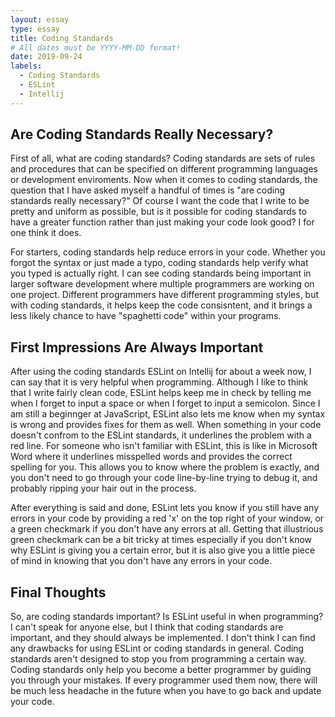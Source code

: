 ```yaml
---
layout: essay
type: essay
title: Coding Standards
# All dates must be YYYY-MM-DD format!
date: 2019-09-24
labels:
  - Coding Standards
  - ESLint
  - Intellij
---
```


## Are Coding Standards Really Necessary?

First of all, what are coding standards? Coding standards are sets of rules and procedures that can be specified on different programming languages or development enviroments. Now when it comes to coding standards, the question that I have asked myself a handful of times is "are coding standards really necessary?" Of course I want the code that I write to be pretty and uniform as possible, but is it possible for coding standards to have a greater function rather than just making your code look good? I for one think it does. 

For starters, coding standards help reduce errors in your code. Whether you forgot the syntax or just made a typo, coding standards help verify what you typed is actually right. I can see coding standards being important in larger software development where multiple programmers are working on one project. Different programmers have different programming styles, but with coding standards, it helps keep the code consisntent, and it brings a less likely chance to have "spaghetti code" within your programs. 

## First Impressions Are Always Important

After using the coding standards ESLint on Intellij for about a week now, I can say that it is very helpful when programming. Although I like to think that I write fairly clean code, ESLint helps keep me in check by telling me when I forget to input a space or when I forget to input a semicolon. Since I am still a beginnger at JavaScript, ESLint also lets me know when my syntax is wrong and provides fixes for them as well. When something in your code doesn't confrom to the ESLint standards, it underlines the problem with a red line. For someone who isn't familiar with ESLint, this is like in Microsoft Word where it underlines misspelled words and provides the correct spelling for you. This allows you to know where the problem is exactly, and you don't need to go through your code line-by-line trying to debug it, and probably ripping your hair out in the process. 

After everything is said and done, ESLint lets you know if you still have any errors in your code by providing a red 'x' on the top right of your window, or a green checkmark if you don't have any errors at all. Getting that illustrious green checkmark can be a bit tricky at times especially if you don't know why ESLint is giving you a certain error, but it is also give you a little piece of mind in knowing that you don't have any errors in your code. 

## Final Thoughts

So, are coding standards important? Is ESLint useful in when programming? I can't speak for anyone else, but I think that coding standards are important, and they should always be implemented. I don't think I can find any drawbacks for using ESLint or coding standards in general. Coding standards aren't designed to stop you from programming a certain way. Coding standards only help you become a better programmer by guiding you through your mistakes. If every programmer used them now, there will be much less headache in the future when you have to go back and update your code. 
